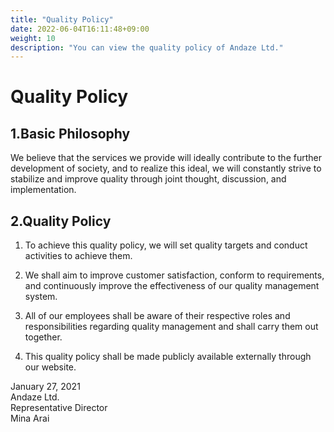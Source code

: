 ```yaml
---
title: "Quality Policy"
date: 2022-06-04T16:11:48+09:00
weight: 10
description: "You can view the quality policy of Andaze Ltd."
---
```

# Quality Policy

## 1.Basic Philosophy

We believe that the services we provide will ideally contribute to the further development of society, and to realize this ideal, we will constantly strive to stabilize and improve quality through joint thought, discussion, and implementation.

## 2.Quality Policy

1. To achieve this quality policy, we will set quality targets and conduct activities to achieve them.

2. We shall aim to improve customer satisfaction, conform to requirements, and continuously improve the effectiveness of our quality management system.

3. All of our employees shall be aware of their respective roles and responsibilities regarding quality management and shall carry them out together.

4. This quality policy shall be made publicly available externally through our website.


January 27, 2021  
Andaze Ltd.  
Representative Director  
Mina Arai
